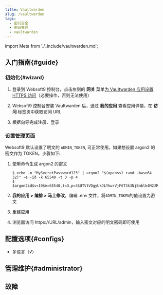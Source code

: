 ```yaml
---
title: Vaultwarden
slug: /vaultwarden
tags:
  - 密码安全
  - 密码管理
  - vaultwarden
---
```


import Meta from './_include/vaultwarden.md';

<Meta name="meta" />

## 入门指南{#guide}

### 初始化{#wizard}

1. 登录到 Websoft9 控制台，点击左侧的 **网关** 菜单[为 Vaultwarden 应用设置 HTTPS 访问](./domain-https#console)（必要操作，否则无法使用）

2. Websoft9 控制台安装 Vaultwarden 后，通过 **我的应用** 查看应用详情，在 **访问** 标签页中获取访问 URL  

3. 根据向导完成注册、登录

### 设置管理页面

Websoft9 默认设置了明文的 `ADMIN_TOKEN`, 可正常使用。如果想设置 argon2 的密文作为 TOKEN，步骤如下:

1. 使用命令生成 argon2 的密文

   ```
   $ echo -n "MySecretPassword123" | argon2 "$(openssl rand -base64 32)" -e -id -k 65540 -t 3 -p 4
   $ $argon2id$v=19$m=65540,t=3,p=4$UTVtVDgyUkJLYkwrVjF6T3k3NjBnblk4M2JMZ3RYRW5BdUlHTXZhOVY3RT0$4uUKMzLRZHSPK0Fo3WmTdDI3suCdNGDi3F+IrZ8AQys
   ```

2. **我的应用 > 编排 > 马上修改**，编辑 .env 文件，将`ADMIN_TOKEN`的值设置为密文

3. 重建应用

4. 浏览器访问 https://URL/admin，输入密文对应的明文密码即可使用

## 配置选项{#configs}

- 多语言（√）

## 管理维护{#administrator}

## 故障